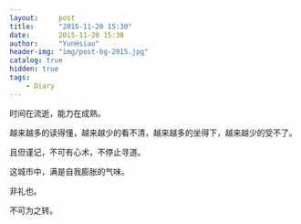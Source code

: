 ```yaml
---
layout:     post
title:      "2015-11-20 15:30"
date:       2015-11-20 15:30
author:     "YunHsiao"
header-img: "img/post-bg-2015.jpg"
catalog: true
hidden: true
tags:
    - Diary
---
```

时间在流逝，能力在成熟。

越来越多的读得懂，越来越少的看不清，越来越多的坐得下，越来越少的受不了。

且但谨记，不可有心术，不停止寻道。

这城市中，满是自我膨胀的气味。

非礼也。

不可为之转。

